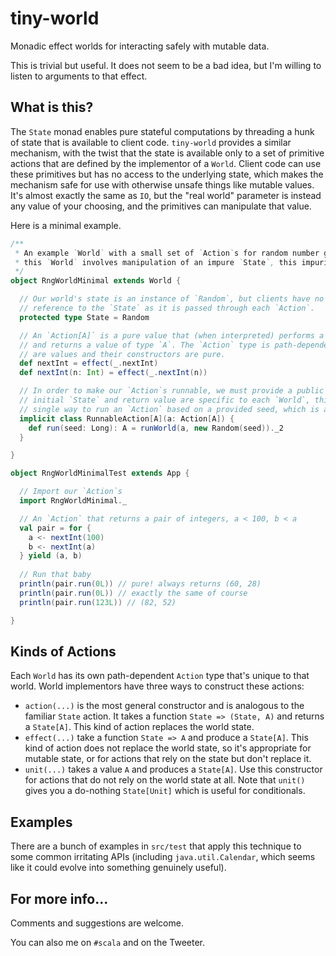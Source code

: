 tiny-world
==========

Monadic effect worlds for interacting safely with mutable data.

This is trivial but useful. It does not seem to be a bad idea, but I'm willing to listen to arguments to that effect.

What is this?
-------------

The `State` monad enables pure stateful computations by threading a hunk of state that is available to client code. `tiny-world` provides a similar mechanism, with the twist that the state is available only to a set of primitive actions that are defined by the implementor of a `World`. Client code can use these primitives but has no access to the underlying state, which makes the mechanism safe for use with otherwise unsafe things like mutable values. It's almost exactly the same as `IO`, but the "real world" parameter is instead any value of your choosing, and the primitives can manipulate that value.

Here is a minimal example.

```scala
/**
 * An example `World` with a small set of `Action`s for random number generation. Although interpreting `Action`s in
 * this `World` involves manipulation of an impure `State`, this impurity is not visible to users; the API is pure.
 */
object RngWorldMinimal extends World {

  // Our world's state is an instance of `Random`, but clients have no way to know this, and have no way to get a 
  // reference to the `State` as it is passed through each `Action`.
  protected type State = Random

  // An `Action[A]` is a pure value that (when interpreted) performs a potentially effectful computation on our `State` 
  // and returns a value of type `A`. The `Action` type is path-dependent and unique to this `World`. These `Actions`s
  // are values and their constructors are pure.
  def nextInt = effect(_.nextInt)
  def nextInt(n: Int) = effect(_.nextInt(n))

  // In order to make our `Action`s runnable, we must provide a public way to invoke `runWorld`. Because the choice of
  // initial `State` and return value are specific to each `World`, this is left to the implementor. Here we provide a 
  // single way to run an `Action` based on a provided seed, which is a pure function.
  implicit class RunnableAction[A](a: Action[A]) {
    def run(seed: Long): A = runWorld(a, new Random(seed))._2    
  }

}

object RngWorldMinimalTest extends App {

  // Import our `Action`s 
  import RngWorldMinimal._

  // An `Action` that returns a pair of integers, a < 100, b < a
  val pair = for {
    a <- nextInt(100)
    b <- nextInt(a)
  } yield (a, b)
  
  // Run that baby
  println(pair.run(0L)) // pure! always returns (60, 28)
  println(pair.run(0L)) // exactly the same of course
  println(pair.run(123L)) // (82, 52)

}
```

Kinds of Actions
----------------

Each `World` has its own path-dependent `Action` type that's unique to that world. World implementors have three ways to construct these actions:

* `action(...)` is the most general constructor and is analogous to the familiar `State` action. It takes a function `State => (State, A)` and returns a `State[A]`. This kind of action replaces the world state.
* `effect(...)` take a function `State => A` and produce a `State[A]`. This kind of action does not replace the world state, so it's appropriate for mutable state, or for actions that rely on the state but don't replace it.
* `unit(...)` takes a value `A` and produces a `State[A]`. Use this constructor for actions that do not rely on the world state at all. Note that `unit()` gives you a do-nothing `State[Unit]` which is useful for conditionals.

Examples
--------

There are a bunch of examples in `src/test` that apply this technique to some common irritating APIs (including `java.util.Calendar`, which seems like it could evolve into something genuinely useful). 

For more info...
----------------

Comments and suggestions are welcome. 

You can also me on `#scala` and on the Tweeter.


